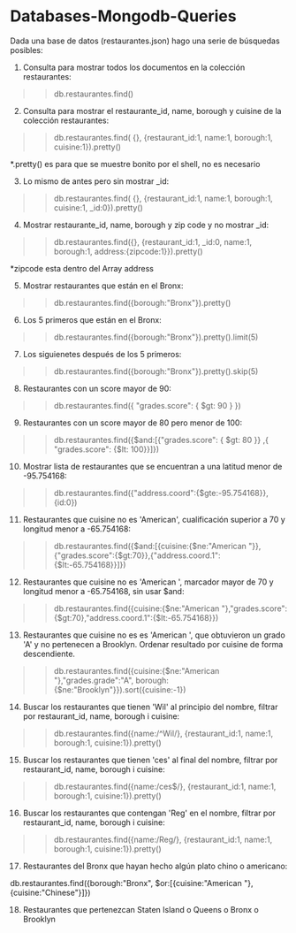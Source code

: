 # Databases-Mongodb-Queries
Dada una base de datos (restaurantes.json) hago una serie de búsquedas posibles:

1. Consulta para mostrar todos los documentos en la colección restaurantes:

>> db.restaurantes.find()

2. Consulta para mostrar el restaurante_id, name, borough y cuisine de la colección restaurantes:

>> db.restaurantes.find( {}, {restaurant_id:1, name:1, borough:1, cuisine:1}).pretty()

*.pretty() es para que se muestre bonito por el shell, no es necesario

3. Lo mismo de antes pero sin mostrar _id:

>> db.restaurantes.find( {}, {restaurant_id:1, name:1, borough:1, cuisine:1, _id:0}).pretty()

4. Mostrar restaurante_id, name, borough y zip code y no mostrar _id:

>> db.restaurantes.find({}, {restaurant_id:1, _id:0, name:1, borough:1, address:{zipcode:1}}).pretty()

*zipcode esta dentro del Array address

5. Mostrar restaurantes que están en el Bronx:

>> db.restaurantes.find({borough:"Bronx"}).pretty()

6. Los 5 primeros que están en el Bronx:

>> db.restaurantes.find({borough:"Bronx"}).pretty().limit(5)

7. Los siguienetes después de los 5 primeros:

>> db.restaurantes.find({borough:"Bronx"}).pretty().skip(5)

8. Restaurantes con un score mayor de 90:

>> db.restaurantes.find({ "grades.score": { $gt: 90 } })

9. Restaurantes con un score mayor de 80 pero menor de 100:

>> db.restaurantes.find({$and:[{"grades.score": { $gt: 80 }} ,{ "grades.score": {$lt: 100}}]})

10. Mostrar lista de restaurantes que se encuentran a una latitud menor de -95.754168:

>> db.restaurantes.find({"address.coord":{$gte:-95.754168}},{id:0})

11. Restaurantes que cuisine no es 'American', cualificación superior a 70 y longitud menor a -65.754168:

>> db.restaurantes.find({$and:[{cuisine:{$ne:"American "}},{"grades.score":{$gt:70}},{"address.coord.1":{$lt:-65.754168}}]})

12. Restaurantes que cuisine no es 'American ', marcador mayor de 70 y longitud menor a -65.754168, sin usar $and:

>> db.restaurantes.find({cuisine:{$ne:"American "},"grades.score":{$gt:70},"address.coord.1":{$lt:-65.754168}})

13. Restaurantes que cuisine no es es 'American ', que obtuvieron un grado 'A' y no pertenecen a Brooklyn. Ordenar resultado por cuisine de forma descendiente.

>> db.restaurantes.find({cuisine:{$ne:"American "},"grades.grade":"A", borough:{$ne:"Brooklyn"}}).sort({cuisine:-1})

14. Buscar los restaurantes que tienen 'Wil' al principio del nombre, filtrar por restaurant_id, name, borough i cuisine:

>> db.restaurantes.find({name:/^Wil/}, {restaurant_id:1, name:1, borough:1, cuisine:1}).pretty()

15. Buscar los restaurantes que tienen 'ces' al final del nombre, filtrar por restaurant_id, name, borough i cuisine:

>> db.restaurantes.find({name:/ces$/}, {restaurant_id:1, name:1, borough:1, cuisine:1}).pretty()

16. Buscar los restaurantes que contengan 'Reg' en el nombre, filtrar por restaurant_id, name, borough i cuisine:

>> db.restaurantes.find({name:/Reg/}, {restaurant_id:1, name:1, borough:1, cuisine:1}).pretty()

17. Restaurantes del Bronx que hayan hecho algún plato chino o americano:

db.restaurantes.find({borough:"Bronx", $or:[{cuisine:"American "},{cuisine:"Chinese"}]})

18. Restaurantes que pertenezcan Staten Island o Queens o Bronx o Brooklyn






